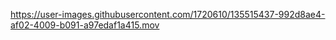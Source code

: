 

https://user-images.githubusercontent.com/1720610/135515437-992d8ae4-af02-4009-b091-a97edaf1a415.mov

